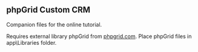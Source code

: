 ## phpGrid Custom CRM

Companion files for the online tutorial. 

Requires external library phpGrid from [phpgrid.com](http://phpgrid.com/download). Place phpGrid files in app\Libraries folder.
